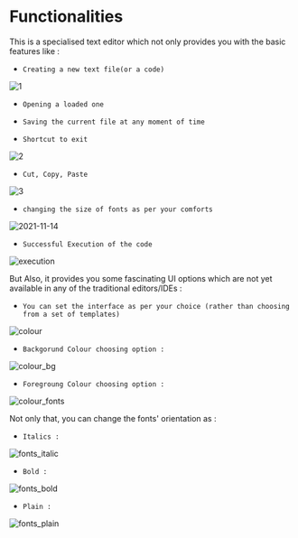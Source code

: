 # Functionalities
This is a specialised text editor which not only provides you with the basic features like :
-     Creating a new text file(or a code)
![1](https://user-images.githubusercontent.com/94296157/168888642-95d3dc51-2faa-4288-8018-8ab3feed2c5d.png)     

-     Opening a loaded one
-     Saving the current file at any moment of time
-     Shortcut to exit
![2](https://user-images.githubusercontent.com/94296157/168888813-d989850d-c572-44e4-ae0f-b9f3608c5023.png)

-     Cut, Copy, Paste
![3](https://user-images.githubusercontent.com/94296157/168889220-7905e45b-7527-4a75-9287-bcfacbdb900b.png)

-     changing the size of fonts as per your comforts
![2021-11-14](https://user-images.githubusercontent.com/94296157/141683865-a6e26118-c8a2-49f1-b77e-d58d06fdce29.png)

-     Successful Execution of the code
![execution](https://user-images.githubusercontent.com/94296157/168889440-5bb956c1-2f63-4790-9b69-4e3a8dbb19f5.png)

But Also, it provides you some fascinating UI options which are not yet available in any of the traditional editors/IDEs :

-     You can set the interface as per your choice (rather than choosing from a set of templates)
![colour](https://user-images.githubusercontent.com/94296157/168889824-fb31d803-5648-4781-aace-23ae24070a2e.png)

-     Backgorund Colour choosing option :
![colour_bg](https://user-images.githubusercontent.com/94296157/168889949-b4cc99c8-6613-4a8e-869e-06818c4ecb16.png)

-     Foregroung Colour choosing option :
![colour_fonts](https://user-images.githubusercontent.com/94296157/168890088-0a403396-55ae-4a42-adfd-2f7900b84a0f.png)

     
Not only that, you can change the fonts' orientation as :

-     Italics :
![fonts_italic](https://user-images.githubusercontent.com/94296157/168890489-5245e3ee-7f84-44c3-a226-53753ced8d70.png)

-     Bold :
![fonts_bold](https://user-images.githubusercontent.com/94296157/168890535-5322c01a-49ff-46e0-a4d1-3815c01e3778.png)

-     Plain :
![fonts_plain](https://user-images.githubusercontent.com/94296157/168890571-dba9e95e-171b-4632-b9be-ebb08cd23592.png)
